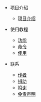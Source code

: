 * 项目介绍

  * [项目介绍](./docs/a-1项目介绍.md)
  
* 使用教程

  * [功能](./docs/b-1功能.md)
  * [命令](./docs/b-2命令.md)
  * [使用](./docs/b-3使用.md)

* 联系

  * [作者](./docs/c-1作者.md)
  * [捐助](./docs/c-2捐助.md)
  * [鸣谢](./docs/c-3鸣谢.md)
  * [免责声明](./docs/c-4免责声明.md)

  

